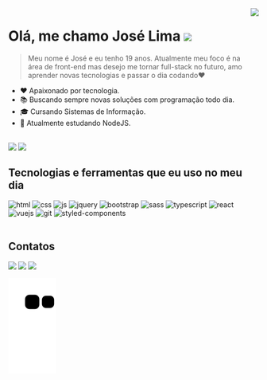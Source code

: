 <img align="right" height="590em" src="https://raw.githubusercontent.com/gist/devjoselima/7c3eca731b8f6e64252e2341bd4338ed/raw/752dedb64c30935fe85039edab2922a42aab654a/githubcard.svg">

<h1 align="left"> Olá, me chamo José Lima <img src="https://raw.githubusercontent.com/kaueMarques/kaueMarques/master/hi.gif" height="30px"></h1>


  <blockquote>Meu nome é José e eu tenho 19 anos. Atualmente meu foco é na área de front-end mas desejo me tornar full-stack no futuro, amo aprender novas tecnologias e passar o dia codando❤️ </blockquote>
 
* ❤️ Apaixonado por tecnologia.
* 📚 Buscando sempre novas soluções com programação todo dia.
* 🎓 Cursando Sistemas de Informação.
* 🌱 Atualmente estudando NodeJS.
<br/><br/>
<div>
  <img height="180em" src="https://github-readme-stats.vercel.app/api?username=devjoselima&count_private=true&show_icons=true&theme=tokyonight"/>
  <img height="180em" src="https://github-readme-stats.vercel.app/api/top-langs/?username=devjoselima&layout=compact&theme=tokyonight"/>  
</div>



## Tecnologias e ferramentas que eu uso no meu dia

<div style="display: inline_block" >
  <img  alt="html" src="https://img.shields.io/badge/HTML5-E34F26?style=for-the-badge&logo=html5&logoColor=white" />
  <img  alt="css" src="https://img.shields.io/badge/CSS3-1572B6?style=for-the-badge&logo=css3&logoColor=white" />
  <img  alt="js" src="https://img.shields.io/badge/JavaScript-F7DF1E?style=for-the-badge&logo=javascript&logoColor=black" />
  <img  alt="jquery" src="https://img.shields.io/badge/jQuery-0769AD?style=for-the-badge&logo=jquery&logoColor=white" />
  <img  alt="bootstrap" src="https://img.shields.io/badge/Bootstrap-563D7C?style=for-the-badge&logo=bootstrap&logoColor=white" /> 
  <img  alt="sass" src="https://img.shields.io/badge/Sass-CC6699?style=for-the-badge&logo=sass&logoColor=white" /> 
  <img alt="typescript" src="https://img.shields.io/badge/TypeScript-007ACC?style=for-the-badge&logo=typescript&logoColor=white" />
  <img  alt="react" src="https://img.shields.io/badge/React-20232A?style=for-the-badge&logo=react&logoColor=61DAFB" />
  <img alt="vuejs" src="https://img.shields.io/badge/Vue.js-35495E?style=for-the-badge&logo=vue.js&logoColor=4FC08D" />
  <img  alt="git" src="https://img.shields.io/badge/Git-F05032?style=for-the-badge&logo=git&logoColor=white" />
  <img  alt="styled-components" src="https://img.shields.io/badge/styled--components-DB7093?style=for-the-badge&logo=styled-components&logoColor=white" /> 
  
  
</div><br/>



## Contatos 

<a href = "mailto:devjoselima04@gmail.com"><img src="https://img.shields.io/badge/-Gmail-%23333?style=for-the-badge&logo=gmail&logoColor=white" target="_blank"></a>
<a href="https://www.linkedin.com/in/jose-limag/" target="_blank"><img src="https://img.shields.io/badge/-LinkedIn-%230077B5?style=for-the-badge&logo=linkedin&logoColor=white" target="_blank"></a>
<a href="https://portfolio-v2-bay-psi.vercel.app" target="_blank"><img src="https://img.shields.io/badge/-Portfolio-202024?style=for-the-badge&logo=Color=white" target="_blank"></a>

![Snake animation](https://github.com/JoseLima04/JoseLima04/blob/output/github-contribution-grid-snake.svg)
